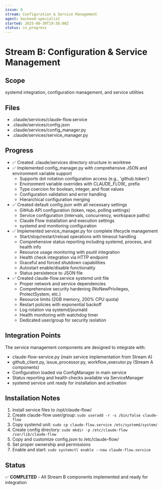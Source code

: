 ```yaml
---
issue: 6
stream: Configuration & Service Management
agent: backend-specialist
started: 2025-08-30T19:58:08Z
status: in_progress
---
```


# Stream B: Configuration & Service Management

## Scope
systemd integration, configuration management, and service utilities

## Files
- .claude/services/claude-flow.service
- .claude/services/config.json
- .claude/services/config_manager.py
- .claude/services/service_manager.py

## Progress
- ✅ Created .claude/services directory structure in worktree
- ✅ Implemented config_manager.py with comprehensive JSON and environment variable support
  - Supports dot notation configuration access (e.g., 'github.token')
  - Environment variable overrides with CLAUDE_FLOW_ prefix
  - Type coercion for boolean, integer, and float values
  - Configuration validation and error handling
  - Hierarchical configuration merging
- ✅ Created default config.json with all necessary settings
  - GitHub API configuration (token, repo, polling settings)
  - Service configuration (intervals, concurrency, workspace paths)
  - Claude Flow installation and execution settings
  - systemd and monitoring configuration
- ✅ Implemented service_manager.py for complete lifecycle management
  - Start/stop/restart/reload operations with timeout handling
  - Comprehensive status reporting including systemd, process, and health info
  - Resource usage monitoring with psutil integration
  - Health check integration via HTTP endpoint
  - Graceful and forced shutdown capabilities
  - Autostart enable/disable functionality
  - Status persistence to JSON file
- ✅ Created claude-flow.service systemd unit file
  - Proper network and service dependencies
  - Comprehensive security hardening (NoNewPrivileges, ProtectSystem, etc.)
  - Resource limits (2GB memory, 200% CPU quota)
  - Restart policies with exponential backoff
  - Log rotation via systemd/journald
  - Health monitoring with watchdog timer
  - Dedicated user/group for security isolation

## Integration Points
The service management components are designed to integrate with:
- claude-flow-service.py (main service implementation from Stream A)
- github_client.py, issue_processor.py, workflow_executor.py (Stream A components)
- Configuration loaded via ConfigManager in main service
- Status reporting and health checks available via ServiceManager
- systemd service unit ready for installation and activation

## Installation Notes
1. Install service files to /opt/claude-flow/
2. Create claude-flow user/group: `sudo useradd -r -s /bin/false claude-flow`
3. Copy systemd unit: `sudo cp claude-flow.service /etc/systemd/system/`
4. Create config directory: `sudo mkdir -p /etc/claude-flow /var/lib/claude-flow`
5. Copy and customize config.json to /etc/claude-flow/
6. Set proper ownership and permissions
7. Enable and start: `sudo systemctl enable --now claude-flow.service`

## Status
✅ **COMPLETED** - All Stream B components implemented and ready for integration